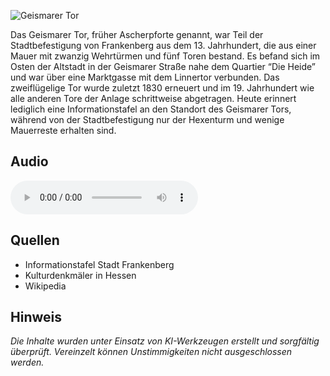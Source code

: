 ![Geismarer Tor](./images/frankenberg/p22.jpg)

Das Geismarer Tor, früher Ascherpforte genannt, war Teil der Stadtbefestigung von Frankenberg aus dem 13. Jahrhundert, die aus einer Mauer mit zwanzig Wehrtürmen und fünf Toren bestand. Es befand sich im Osten der Altstadt in der Geismarer Straße nahe dem Quartier “Die Heide” und war über eine Marktgasse mit dem Linnertor verbunden. Das zweiflügelige Tor wurde zuletzt 1830 erneuert und im 19. Jahrhundert wie alle anderen Tore der Anlage schrittweise abgetragen. Heute erinnert lediglich eine Informationstafel an den Standort des Geismarer Tors, während von der Stadtbefestigung nur der Hexenturm und wenige Mauerreste erhalten sind.

## Audio

<audio controls class="full-width-audio">
  <source src="locales/frankenberg/de/p22.mp3" type="audio/mpeg">
  Dein Browser unterstützt kein Audioelement.
</audio>

## Quellen

- Informationstafel Stadt Frankenberg
- Kulturdenkmäler in Hessen
- Wikipedia

## Hinweis

_Die Inhalte wurden unter Einsatz von KI-Werkzeugen erstellt und sorgfältig überprüft. Vereinzelt können Unstimmigkeiten nicht ausgeschlossen werden._
